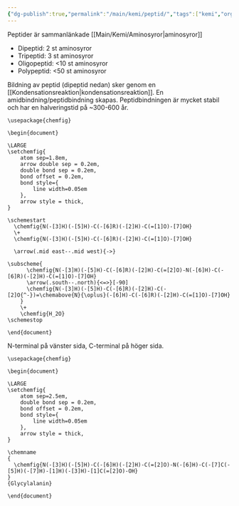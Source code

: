 ```yaml
---
{"dg-publish":true,"permalink":"/main/kemi/peptid/","tags":["kemi","organisk-kemi","biokemi"]}
---
```


Peptider är sammanlänkade [[Main/Kemi/Aminosyror\|aminosyror]]

- Dipeptid: 2 st aminosyror
- Tripeptid: 3 st aminosyror
- Oligopeptid: <10 st aminosyror
- Polypeptid: <50 st aminosyror

Bildning av peptid (dipeptid nedan) sker genom en [[Kondensationsreaktion\|kondensationsreaktion]]. En amidbindning/peptidbindning skapas. Peptidbindningen är mycket stabil och har en halveringstid på ~300-600 år.

```chemfig
\usepackage{chemfig}

\begin{document}

\LARGE
\setchemfig{
	atom sep=1.8em,
	arrow double sep = 0.2em,
	double bond sep = 0.2em,
	bond offset = 0.2em,
	bond style={
		line width=0.05em
	},
	arrow style = thick,
}

\schemestart
  \chemfig{N(-[3]H)(-[5]H)-C(-[6]R)(-[2]H)-C(=[1]O)-[7]OH}
  \+
  \chemfig{N(-[3]H)(-[5]H)-C(-[6]R)(-[2]H)-C(=[1]O)-[7]OH}
  
  \arrow(.mid east--.mid west){->}

\subscheme{
      \chemfig{N(-[3]H)(-[5]H)-C(-[6]R)(-[2]H)-C(=[2]O)-N(-[6]H)-C(-[6]R)(-[2]H)-C(=[1]O)-[7]OH}
      \arrow(.south--.north){<=>}[-90]
      \chemfig{N(-[3]H)(-[5]H)-C(-[6]R)(-[2]H)-C(-[2]O{^-})=\chemabove{N}{\oplus}(-[6]H)-C(-[6]R)(-[2]H)-C(=[1]O)-[7]OH}
	}
	\+
	\chemfig{H_2O}
\schemestop

\end{document}
```

N-terminal på vänster sida, C-terminal på höger sida.

```chemfig
\usepackage{chemfig}

\begin{document}

\LARGE
\setchemfig{
	atom sep=2.5em,
	double bond sep = 0.2em,
	bond offset = 0.2em,
	bond style={
		line width=0.05em
	},
	arrow style = thick,
}

\chemname
{
  \chemfig{N(-[3]H)(-[5]H)-C(-[6]H)(-[2]H)-C(=[2]O)-N(-[6]H)-C(-[7]C(-[5]H)(-[7]H)-[1]H)(-[3]H)-[1]C(=[2]O)-OH}
}
{Glycylalanin}

\end{document}
```
